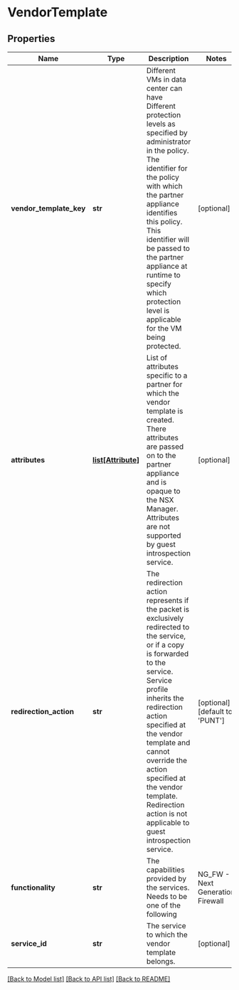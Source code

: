# VendorTemplate

## Properties
Name | Type | Description | Notes
------------ | ------------- | ------------- | -------------
**vendor_template_key** | **str** | Different VMs in data center can have Different protection levels as specified by administrator in the policy. The identifier for the policy with which the partner appliance identifies this policy. This identifier will be passed to the partner appliance at runtime to specify which protection level is applicable for the VM being protected. | [optional] 
**attributes** | [**list[Attribute]**](Attribute.md) | List of attributes specific to a partner for which the vendor template is created. There attributes are passed on to the partner appliance and is opaque to the NSX Manager. Attributes are not supported by guest introspection service. | [optional] 
**redirection_action** | **str** | The redirection action represents if the packet is exclusively redirected to the service, or if a copy is forwarded to the service. Service profile inherits the redirection action specified at the vendor template and cannot override the action specified at the vendor template. Redirection action is not applicable to guest introspection service. | [optional] [default to 'PUNT']
**functionality** | **str** | The capabilities provided by the services. Needs to be one of the following | NG_FW - Next Generation Firewall | IDS_IPS - Intrusion detection System / Intrusion Prevention System | NET_MON - Network Monitoring | HCX - Hybrid Cloud Exchange | BYOD - Bring Your Own Device | EPP - Endpoint Protection.(Third party AntiVirus partners using NXGI should use this functionality for the service) | [optional] 
**service_id** | **str** | The service to which the vendor template belongs. | [optional] 

[[Back to Model list]](../README.md#documentation-for-models) [[Back to API list]](../README.md#documentation-for-api-endpoints) [[Back to README]](../README.md)

